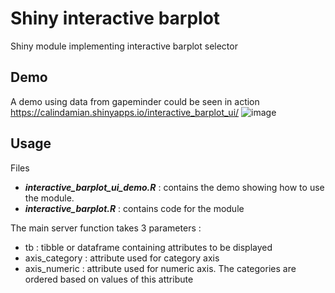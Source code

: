# Shiny interactive barplot
Shiny module implementing interactive barplot selector 

## Demo
A demo using data from gapeminder could be seen in action https://calindamian.shinyapps.io/interactive_barplot_ui/
![image](https://user-images.githubusercontent.com/61669129/77831104-5adb2600-712d-11ea-8504-9cebe4b91b4a.png)

## Usage
Files 
  -  ***interactive_barplot_ui_demo.R*** : contains the demo showing how to use the module.
  -  ***interactive_barplot.R*** : contains code for the module

The main server function takes 3 parameters :
  - tb  : tibble or dataframe containing attributes to be displayed
  - axis_category : attribute used for category axis
  - axis_numeric  : attribute used for numeric axis. The categories are ordered based on values of this attribute
  
